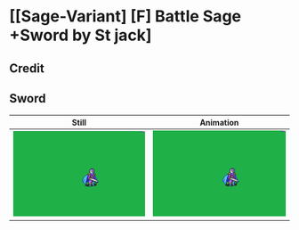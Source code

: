 # [\[Sage-Variant\] \[F\] Battle Sage +Sword by St jack]

## Credit


	
## Sword

| Still | Animation |
| :---: | :-------: |
| ![Sword still](./Sword_000.png) | ![Sword animation](./Sword.gif) |
